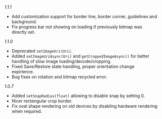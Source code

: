 *1.1.1*
- Add customization support for border line, border corner, guidelines and background.
- Fix progress bar not showing on loading if previously bitmap was directly set.

*1.1.0*
- Deprecated `setImageUri(Uri)`.
- Added `setImageUriAsync(Uri)` and `getCroppedImageAsync()` for better handling of slow image loading/decode/cropping.
- Fixed Save/Restore state handling, proper orientation change expirience.
- Bug fixes on rotation and bitmap recycled error.

*1.0.7*
 - Added `setSnapRadius(float)` allowing to disable snap by setting 0.
 - Nicer rectengular crop border.
 - Fix oval shape rendering on old devices by disabling hardware rendering when required.
